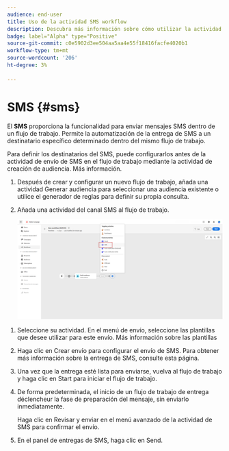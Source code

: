 ```yaml
---
audience: end-user
title: Uso de la actividad SMS workflow
description: Descubra más información sobre cómo utilizar la actividad del flujo de trabajo SMS
badge: label="Alpha" type="Positive"
source-git-commit: c0e5902d3ee504aa5aa4e55f18416facfe4020b1
workflow-type: tm+mt
source-wordcount: '206'
ht-degree: 3%

---
```



# SMS {#sms}

El **SMS** proporciona la funcionalidad para enviar mensajes SMS dentro de un flujo de trabajo. Permite la automatización de la entrega de SMS a un destinatario específico determinado dentro del mismo flujo de trabajo.

Para definir los destinatarios del SMS, puede configurarlos antes de la actividad de envío de SMS en el flujo de trabajo mediante la actividad de creación de audiencia. Más información.

1. Después de crear y configurar un nuevo flujo de trabajo, añada una actividad Generar audiencia para seleccionar una audiencia existente o utilice el generador de reglas para definir su propia consulta.

1. Añada una actividad del canal SMS al flujo de trabajo.

   ![](../assets/activity-sms-1.png)
<!--
1. Select the Type of delivery:

    * Single delivery: Choose this option if you want the SMS to be sent only once. You have the flexibility to choose whether or not to include an outbound transition from this activity.

    * Recurring delivery: Choose this option if you want the SMS to be sent multiple times based on a defined frequency. The frequency can be configured using a Scheduler activity, allowing you to schedule the SMS to be sent at regular intervals.
-->

1. Seleccione su actividad. En el menú de envío, seleccione las plantillas que desee utilizar para este envío. Más información sobre las plantillas

1. Haga clic en Crear envío para configurar el envío de SMS. Para obtener más información sobre la entrega de SMS, consulte esta página.

1. Una vez que la entrega esté lista para enviarse, vuelva al flujo de trabajo y haga clic en Start para iniciar el flujo de trabajo.

1. De forma predeterminada, el inicio de un flujo de trabajo de entrega déclencheur la fase de preparación del mensaje, sin enviarlo inmediatamente.

   Haga clic en Revisar y enviar en el menú avanzado de la actividad de SMS para confirmar el envío.

1. En el panel de entregas de SMS, haga clic en Send.
